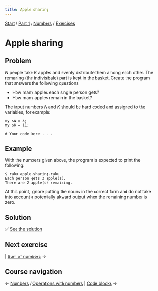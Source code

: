 ```yaml
---
title: Apple sharing
---
```


[Start](/raku-course/) / [Part 1](/raku-course/part1) / [Numbers](/raku-course/numbers) / [Exercises](/raku-course/numbers/exercises)

# Apple sharing

## Problem

_N_ people take _K_ apples and evenly distribute them among each other. The remaning (the indivisibale) part is kept in the basket. Create the program that answers the following questions:

* How many apples each single person gets?
* How many apples remain in the basket?

The input numbers _N_ and _K_ should be hard coded and assigned to the variables, for example:

    my $N = 3;
    my $K = 11;

    # Your code here . . .

## Example

With the numbers given above, the program is expected to print the following:

    $ raku apple-sharing.raku
    Each person gets 3 apple(s).
    There are 2 apple(s) remaining.

At this point, ignore putting the nouns in the correct form and do not take into account a potentially akward output when the remaining number is zero.

## Solution

✅ [See the solution](solution)

## Next exercise

| [Sum of numbers](/raku-course/numbers/exercises/sum-of-numbers) →

## Course navigation

← [Numbers](/raku-course/numbers) / [Operations with numbers](/raku-course/numbers/operations) | [Code blocks](/raku-course/code-blocks) →
